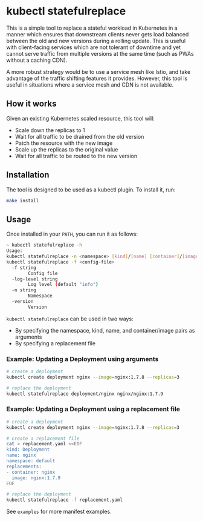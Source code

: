 # kubectl statefulreplace

This is a simple tool to replace a stateful workload in Kubernetes in a manner which ensures that downstream clients never gets load balanced between the old and new versions during a rolling update. This is useful with client-facing services which are not tolerant of downtime and yet cannot serve traffic from multiple versions at the same time (such as PWAs without a caching CDN).

A more robust strategy would be to use a service mesh like Istio, and take advantage of the traffic shifting features it provides. However, this tool is useful in situations where a service mesh and CDN is not available.

## How it works

Given an existing Kubernetes scaled resource, this tool will:

- Scale down the replicas to 1
- Wait for all traffic to be drained from the old version
- Patch the resource with the new image
- Scale up the replicas to the original value
- Wait for all traffic to be routed to the new version

## Installation

The tool is designed to be used as a kubectl plugin. To install it, run:

```bash
make install
```

## Usage

Once installed in your `PATH`, you can run it as follows:

```bash
~ kubectl statefulreplace -h
Usage:
kubectl statefulreplace -n <namespace> [kind]/[name] [container]/[image] [container]/[image] ...
kubectl statefulreplace -f <config-file>
  -f string
        Config file
  -log-level string
        Log level (default "info")
  -n string
        Namespace
  -version
        Version
```

`kubectl statefulreplace` can be used in two ways:
- By specifying the namespace, kind, name, and container/image pairs as arguments
- By specifying a replacement file

### Example: Updating a Deployment using arguments

```bash
# create a deployment
kubectl create deployment nginx --image=nginx:1.7.8 --replicas=3

# replace the deployment
kubectl statefulreplace deployment/nginx nginx/nginx:1.7.9
```

### Example: Updating a Deployment using a replacement file

```bash
# create a deployment
kubectl create deployment nginx --image=nginx:1.7.8 --replicas=3

# create a replacement file
cat > replacement.yaml <<EOF
kind: Deployment
name: nginx
namespace: default
replacements:
- container: nginx
  image: nginx:1.7.9
EOF

# replace the deployment
kubectl statefulreplace -f replacement.yaml
```

See `examples` for more manifest examples.

